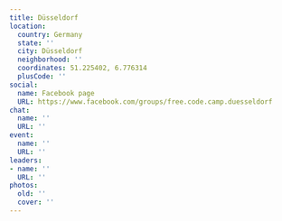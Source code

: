 ```yaml
---
title: Düsseldorf
location:
  country: Germany
  state: ''
  city: Düsseldorf
  neighborhood: ''
  coordinates: 51.225402, 6.776314
  plusCode: ''
social:
  name: Facebook page
  URL: https://www.facebook.com/groups/free.code.camp.duesseldorf
chat:
  name: ''
  URL: ''
event:
  name: ''
  URL: ''
leaders:
- name: ''
  URL: ''
photos:
  old: ''
  cover: ''
---
```


